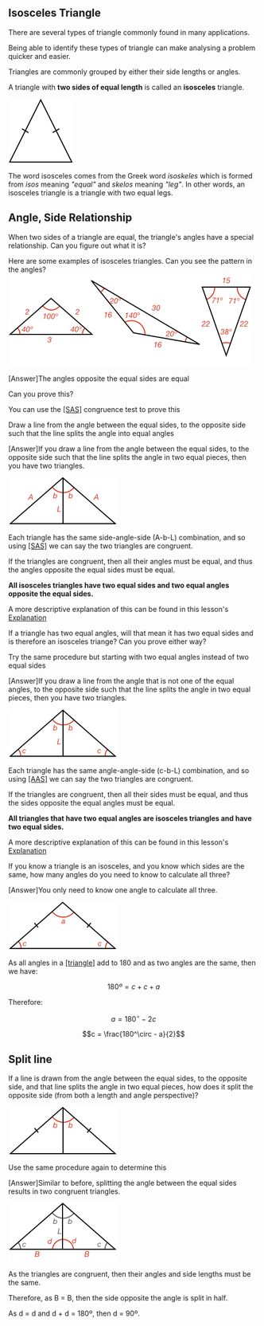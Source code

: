 ## Isosceles Triangle

There are several types of triangle commonly found in many applications.

Being able to identify these types of triangle can make analysing a problem quicker and easier.

Triangles are commonly grouped by either their side lengths or angles.

A triangle with **two sides of equal length** is called an **isosceles** triangle.

![](isosceles.png)

The word isosceles comes from the Greek word _isoskeles_ which is formed from _isos_ meaning _"equal"_ and _skelos_ meaning _"leg"_. In other words, an isosceles triangle is a triangle with two equal legs.

## Angle, Side Relationship

When two sides of a triangle are equal, the triangle's angles have a special relationship. Can you figure out what it is?

<hintLow>Here are some examples of isosceles triangles. Can you see the pattern in the angles? ![](examples.png)
</hintLow>

<hint>[Answer]The angles opposite the equal sides are equal</hint>

Can you prove this?

<hint>You can use the [[SAS]]((qr,'Math/Geometry_1/CongruentTriangles/base/Sas',#00756F)) congruence test to prove this</hint>

<hint>Draw a line from the angle between the equal sides, to the opposite side such that the line splits the angle into equal angles</hint>

<hintLow>[Answer]If you draw a line from the angle between the equal sides, to the opposite side such that the line splits the angle in two equal pieces, then you have two triangles.

![](equalanglesproof.png)

Each triangle has the same side-angle-side (A-b-L) combination, and so using [[SAS]]((qr,'Math/Geometry_1/CongruentTriangles/base/Sas',#00756F)) we can say the two triangles are congruent.

If the triangles are congruent, then all their angles must be equal, and thus the angles opposite the equal sides must be equal.

**All isosceles triangles have two equal sides and two equal angles opposite the equal sides.**

A more descriptive explanation of this can be found in this lesson's [Explanation](/Lessons/Math/Geometry_1/Isosceles/explanation/base?page=4)

</hintLow><div></div>

If a triangle has two equal angles, will that mean it has two equal sides and is therefore an isosceles triange? Can you prove either way?

<hint>Try the same procedure but starting with two equal angles instead of two equal sides</hint>

<hintLow>[Answer]If you draw a line from the angle that is not one of the equal angles, to the opposite side such that the line splits the angle in two equal pieces, then you have two triangles.

![](equalsidesproof.png)

Each triangle has the same angle-angle-side (c-b-L) combination, and so using [[AAS]]((qr,'Math/Geometry_1/CongruentTriangles/base/Aas',#00756F)) we can say the two triangles are congruent.

If the triangles are congruent, then all their sides must be equal, and thus the sides opposite the equal angles must be equal.

**All triangles that have two equal angles are isosceles triangles and have two equal sides.**

A more descriptive explanation of this can be found in this lesson's [Explanation](/Lessons/Math/Geometry_1/Isosceles/explanation/base?page=24)
</hintLow>

If you know a triangle is an isosceles, and you know which sides are the same, how many angles do you need to know to calculate all three?

<hintLow>[Answer]You only need to know one angle to calculate all three.

![](anglecalc.png)

As all angles in a [[triangle]]((qr,'Math/Geometry_1/Triangles/base/AngleSum',#00756F)) add to 180 and as two angles are the same, then we have:

$$180º = c + c + a$$

Therefore:

$$a = 180^\circ - 2c$$

$$c = \frac{180^\circ - a}{2}$$

</hintLow><div></div>


## Split line

If a line is drawn from the angle between the equal sides, to the opposite side, and that line splits the angle in two equal pieces, how does it split the opposite side (from both a length and angle perspective)?

![](split-question.png)

<hint>Use the same procedure again to determine this</hint>

<hintLow>[Answer]Similar to before, splitting the angle between the equal sides results in two congruent triangles.

![](split.png)

As the triangles are congruent, then their angles and side lengths must be the same.

Therefore, as B = B, then the side opposite the angle is split in half.

As d = d and d + d = 180º, then d = 90º.
</hintLow>
<!-- 
A special type of [[quadrangle]]((qr,'Math/Geometry_1/Quadrangles/base/Main',#00756F)) is one where all the angles are **90º**. This shape is called a **rectangle**.

![](rectangle.png)

The word **rectangle** comes from the latin words _rectus_ which is _"right"_ and _angulus_ which is _"angle, corner"_.


## Side Relationships

A rectangle's opposite sides are parallel and equal. Can you prove this?

<hint>First prove they are parallel</hint>

<hint>To show they are parallel, use [[interior]]((qr,'Math/Geometry_1/AnglesAtIntersections/base/Interior',#00756F)) angles</hint>

<hint>You can use the [[AAS]]((qr,'Math/Geometry_1/CongruentTriangles/base/Aas',#00756F)) congruence test to show opposite sides are equal</hint>

<hintLow>[Answer]This lesson's [Explanation](/Lessons/Math/Geometry_1/RectanglesAndSquares/explanation/base) shows the proof that opposite sides are parallel and equal</hintLow>


## Square

A special type of rectangle is one where **all sides are equal**. This shape is called a **square**.

![](square.png)

The word **square** comes from the old French word _esquare_ which itself comes from the Latin word _quadra_, both of which mean _"square"_.
 -->
